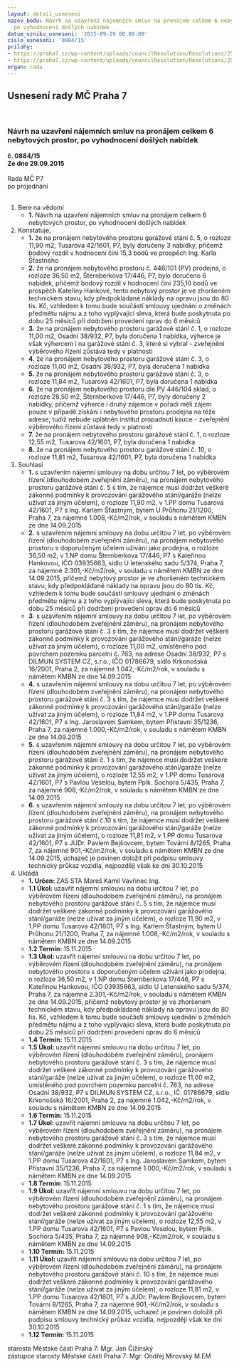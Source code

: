```yaml
---
layout: detail_usneseni
nazev_bodu: Návrh na uzavření nájemních smluv na pronájem celkem 6 nebytových prostor,
  po vyhodnocení došlých nabídek
datum_vzniku_usneseni: '2015-09-29 00:00:00'
cislo_usneseni: '0884/15'
prilohy:
- https://praha7.cz/wp-content/uploads/councilResolution/Resolutions/25965/61-15-priloha_01_nbp20150929.doc
- https://praha7.cz/wp-content/uploads/councilResolution/Resolutions/25965/61-15-priloha_02_nbp20150929.pdf
organ: rada
---
```

<div id="ucUsn_pList" class="usn">
	<span><h2>Usnesení rady MČ Praha 7 </h2>
<br></span><div class="standBody">
<span><h3>Návrh na uzavření nájemních smluv na pronájem celkem 6 nebytových prostor, po vyhodnocení došlých nabídek</h3></span><div class="center">
		<strong>č. 0884/15</strong><br>
	</div>
<div class="center">
		<strong>Ze dne 29.09.2015</strong><br><br>
	</div>Rada MČ P7<br> po projednání<br><br><ol>
<li>Bere na vědomí<ul><li>
<strong>1.</strong> Návrh na uzavření nájemních smluv na pronájem celkem 6 nebytových prostor, po vyhodnocení došlých nabídek</li></ul>
</li>
<li>Konstatuje,<ul>
<li>
<strong>1.</strong> že na pronájem nebytového prostoru garážové stání č. 5, o rozloze 11,90 m2, Tusarova 42/1601, P7, byly doručeny 3 nabídky, přičemž bodový rozdíl v hodnocení činí 15,3 bodů ve prospěch Ing. Karla Šťastného</li>
<li>
<strong>2.</strong> že na pronájem nebytového prostoru č. 446/101 (PV) prodejna, o rozloze 36,50 m2, Šternberkova 17/446, P7, bylo doručeno 6 nabídek, přičemž bodový rozdíl v  hodnocení činí 235,10 bodů ve prospěch Kateřiny Hankové, tento nebytový prostor je ve zhoršeném technickém stavu, kdy předpokládané náklady na opravu jsou do 80 tis. Kč, vzhledem k tomu bude součástí smlouvy ujednání o změnách předmětu nájmu a z toho vyplývající sleva, která bude poskytnuta po dobu 25 měsíců při dodržení provedení oprav do 6 měsíců</li>
<li>
<strong>3.</strong> že na pronájem nebytového prostoru garážové stání č. 1, o rozloze 11,00 m2, Osadní 38/932, P7, byla doručena 1 nabídka, výherce je však výhercem i na garážové stání č. 3, které si vybral - zveřejnění výběrového řízení zůstává tedy v platnosti</li>
<li>
<strong>4.</strong> že na pronájem nebytového prostoru garážové stání č. 3, o rozloze 11,00 m2, Osadní 38/932, P7, byla doručena 1 nabídka</li>
<li>
<strong>5.</strong> že na pronájem nebytového prostoru garážové stání č. 3, o rozloze 11,84 m2, Tusarova 42/1601, P7, byla doručena 1 nabídka</li>
<li>
<strong>6.</strong> že na pronájem nebytového prostoru dle PV 446/104 sklad, o rozloze 28,50 m2, Šternberkova 17/446, P7, byly doručeny 2 nabídky, přičemž výherce i druhý zájemce v pořadí měli zájem pouze v případě získání i nebytového prostoru prodejna na téže adrese, tudíž nebude uplatněn institut propadnutí kauce - zveřejnění výběrového řízení zůstává tedy v platnosti</li>
<li>
<strong>7.</strong> že na pronájem nebytového prostoru garážové stání č. 1, o rozloze 12,55 m2, Tusarova 42/1601, P7, byla doručena 1 nabídka</li>
<li>
<strong>8.</strong> že na pronájem nebytového prostoru garážové stání č. 10, o rozloze 11,81 m2, Tusarova 42/1601, P7, byla doručena 1 nabídka</li>
</ul>
</li>
<li>Souhlasí<ul>
<li>
<strong>1.</strong> s uzavřením nájemní smlouvy na dobu určitou 7 let, po výběrovém řízení (dlouhodobém zveřejnění záměru), na pronájem nebytového prostoru garážové stání č. 5 s tím, že nájemce musí dodržet veškeré zákonné podmínky k provozování garážového stání/garáže (nelze užívat za jiným účelem), o rozloze 11,90 m2, v 1.PP domu Tusarova 42/1601, P7 s Ing. Karlem Šťastným, bytem U Průhonu 21/1200, Praha 7, za nájemné 1.008,-Kč/m2/rok, v souladu s námětem KMBN ze dne 14.09.2015</li>
<li>
<strong>2.</strong> s uzavřením nájemní smlouvy na dobu určitou 7 let, po výběrovém řízení (dlouhodobém zveřejnění záměru), na pronájem nebytového prostoru s doporučeným účelem užívání jako prodejna, o rozloze 36,50 m2, v 1.NP domu Šternberkova 17/446, P7 s Kateřinou Hankovou, IČO 03935663, sídlo U letenského sadu 5/374, Praha 7, za nájemné 2.301,-Kč/m2/rok, v souladu s námětem KMBN ze dne 14.09.2015, přičemž nebytový prostor je ve zhoršeném technickém stavu, kdy předpokládané náklady na opravu jsou do 80 tis. Kč, vzhledem k tomu bude součástí smlouvy ujednání o změnách předmětu nájmu a z toho vyplývající sleva, která bude poskytnuta po dobu 25 měsíců při dodržení provedení oprav do 6 měsíců</li>
<li>
<strong>3.</strong> s uzavřením nájemní smlouvy na dobu určitou 7 let, po výběrovém řízení (dlouhodobém zveřejnění záměru), na pronájem nebytového prostoru garážové stání č. 3 s tím, že nájemce musí dodržet veškeré zákonné podmínky k provozování garážového stání/garáže (nelze užívat za jiným účelem), o rozloze 11,00 m2, umístěného pod povrchem pozemku parcelní č. 763, na adrese Osadní 38/932, P7 s DILMUN SYSTEM CZ, s.r.o., IČO 01786679, sídlo Krkonošská 16/2001, Praha 2, za nájemné 1.042,-Kč/m2/rok, v souladu s námětem KMBN ze dne 14.09.2015</li>
<li>
<strong>4.</strong> s uzavřením nájemní smlouvy na dobu určitou 7 let, po výběrovém řízení (dlouhodobém zveřejnění záměru), na pronájem nebytového prostoru garážové stání č. 3 s tím, že nájemce musí dodržet veškeré zákonné podmínky k provozování garážového stání/garáže (nelze užívat za jiným účelem), o rozloze 11,84 m2, v 1.PP domu Tusarova 42/1601, P7 s Ing. Jaroslavem Samkem, bytem Přístavní 35/1236, Praha 7, za nájemné 1.000,-Kč/m2/rok, v souladu s námětem KMBN ze dne 14.09.2015</li>
<li>
<strong>5.</strong> s uzavřením nájemní smlouvy na dobu určitou 7 let, po výběrovém řízení (dlouhodobém zveřejnění záměru), na pronájem nebytového prostoru garážové stání č. 1 s tím, že nájemce musí dodržet veškeré zákonné podmínky k provozování garážového stání/garáže (nelze užívat za jiným účelem), o rozloze 12,55 m2, v 1.PP domu Tusarova 42/1601, P7 s Pavlou Veselou, bytem Pplk. Sochora 5/435, Praha 7, za nájemné 908,-Kč/m2/rok, v souladu s námětem KMBN ze dne 14.09.2015</li>
<li>
<strong>6.</strong> s uzavřením nájemní smlouvy na dobu určitou 7 let, po výběrovém řízení (dlouhodobém zveřejnění záměru), na pronájem nebytového prostoru garážové stání č.10 s tím, že nájemce musí dodržet veškeré zákonné podmínky k provozování garážového stání/garáže (nelze užívat za jiným účelem), o rozloze 11,81 m2, v 1.PP domu Tusarova 42/1601, P7 s JUDr. Pavlem Bejšovcem, bytem Tovární 8/1265, Praha 7, za nájemné 901,-Kč/m2/rok, v souladu s námětem KMBN ze dne 14.09.2015, uchazeč je povinen doložit při podpisu smlouvy technický průkaz vozidla, nejpozději však ke dni 30.10.2015</li>
</ul>
</li>
<li>Ukládá<ul>
<li>
<strong>1. Určen: </strong>ZAS STA Mareš Kamil Vavřinec Ing.</li>
<li>
<strong>1.1 Úkol: </strong>uzavřít nájemní smlouvu na dobu určitou 7 let, po výběrovém řízení (dlouhodobém zveřejnění záměru), na pronájem nebytového prostoru garážové stání č. 5 s tím, že nájemce musí dodržet veškeré zákonné podmínky k provozování garážového stání/garáže (nelze užívat za jiným účelem), o rozloze 11,90 m2, v 1.PP domu Tusarova 42/1601, P7 s Ing. Karlem Šťastným, bytem U Průhonu 21/1200, Praha 7, za nájemné 1.008,-Kč/m2/rok, v souladu s námětem KMBN ze dne 14.09.2015</li>
<li>
<strong>1.2 Termín: </strong>15.11.2015</li>
<li>
<strong>1.3 Úkol: </strong>uzavřít nájemní smlouvu na dobu určitou 7 let, po výběrovém řízení (dlouhodobém zveřejnění záměru), na pronájem nebytového prostoru s doporučeným účelem užívání jako prodejna, o rozloze 36,50 m2, v 1.NP domu Šternberkova 17/446, P7 s Kateřinou Hankovou, IČO 03935663, sídlo U Letenského sadu 5/374, Praha 7, za nájemné 2.301,-Kč/m2/rok, v souladu s námětem KMBN ze dne 14.09.2015, přičemž nebytový prostor je ve zhoršeném technickém stavu, kdy předpokládané náklady na opravu jsou do 80 tis. Kč, vzhledem k tomu bude součástí smlouvy ujednání o změnách předmětu nájmu a z toho vyplývající sleva, která bude poskytnuta po dobu 25 měsíců při dodržení provedení oprav do 6 měsíců</li>
<li>
<strong>1.4 Termín: </strong>15.11.2015</li>
<li>
<strong>1.5 Úkol: </strong>uzavřít nájemní smlouvu na dobu určitou 7 let, po výběrovém řízení (dlouhodobém zveřejnění záměru), pronájem nebytového prostoru garážové stání č. 3 s tím, že nájemce musí dodržet veškeré zákonné podmínky k provozování garážového stání/garáže (nelze užívat za jiným účelem), o rozloze 11,00 m2, umístěného pod povrchem pozemku parcelní č. 763, na adrese Osadní 38/932, P7 s DILMUN SYSTEM CZ, s.r.o., IČ: 01786679, sídlo Krkonošská 16/2001, Praha 2, za nájemné 1.042,-Kč/m2/rok, v souladu s námětem KMBN ze dne 14.09.2015</li>
<li>
<strong>1.6 Termín: </strong>15.11.2015</li>
<li>
<strong>1.7 Úkol: </strong>uzavřít nájemní smlouvu na dobu určitou 7 let, po výběrovém řízení (dlouhodobém zveřejnění záměru), na pronájem nebytového prostoru garážové stání č. 3 s tím, že nájemce musí dodržet veškeré zákonné podmínky k provozování garážového stání/garáže (nelze užívat za jiným účelem), o rozloze 11,84 m2, v 1.PP domu Tusarova 42/1601, P7 s Ing. Jaroslavem Samkem, bytem Přístavní 35/1236, Praha 7, za nájemné 1.000,-Kč/m2/rok, v souladu s námětem KMBN ze dne 14.09.2015</li>
<li>
<strong>1.8 Termín: </strong>15.11.2015</li>
<li>
<strong>1.9 Úkol: </strong>uzavřít nájemní smlouvu na dobu určitou 7 let, po výběrovém řízení (dlouhodobém zveřejnění záměru), na pronájem nebytového prostoru garážové stání č. 1 s tím, že nájemce musí dodržet veškeré zákonné podmínky k provozování garážového stání/garáže (nelze užívat za jiným účelem), o rozloze 12,55 m2, v 1.PP domu Tusarova 42/1601, P7 s Pavlou Veselou, bytem Pplk. Sochora 5/435, Praha 7, za nájemné 908,-Kč/m2/rok, v souladu s námětem KMBN ze dne 14.09.2015</li>
<li>
<strong>1.10 Termín: </strong>15.11.2015</li>
<li>
<strong>1.11 Úkol: </strong>uzavřít nájemní smlouvu na dobu určitou 7 let, po výběrovém řízení (dlouhodobém zveřejnění záměru), na pronájem nebytového prostoru garážové stání č. 10 s tím, že nájemce musí dodržet veškeré zákonné podmínky k provozování garážového stání/garáže (nelze užívat za jiným účelem), o rozloze 11,81 m2, v 1.PP domu Tusarova 42/1601, P7 s JUDr. Pavlem Bejšovcem, bytem Tovární 8/1265, Praha 7, za nájemné 901,-Kč/m2/rok, v souladu s námětem KMBN ze dne 14.09.2015, uchazeč je povinen doložit při podpisu smlouvy technický průkaz vozidla, nejpozději však ke dni 30.10.2015</li>
<li>
<strong>1.12 Termín: </strong>15.11.2015</li>
</ul>
</li>
</ol>starosta Městské části Praha 7: Mgr. Jan Čižinský<br>zástupce starosty Městské části Praha 7: Mgr. Ondřej Mirovský M.EM 
</div>
</div>